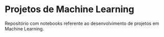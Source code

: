 # Projetos de Machine Learning
Repositório com notebooks referente ao desenvolvimento de projetos em Machine Learning.
